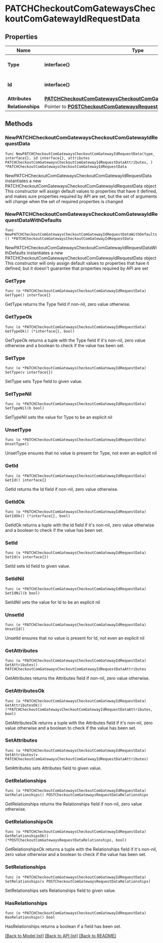 # PATCHCheckoutComGatewaysCheckoutComGatewayIdRequestData

## Properties

Name | Type | Description | Notes
------------ | ------------- | ------------- | -------------
**Type** | **interface{}** | The resource&#39;s type | 
**Id** | **interface{}** | The resource&#39;s id | 
**Attributes** | [**PATCHCheckoutComGatewaysCheckoutComGatewayIdRequestDataAttributes**](PATCHCheckoutComGatewaysCheckoutComGatewayIdRequestDataAttributes.md) |  | 
**Relationships** | Pointer to [**POSTCheckoutComGatewaysRequestDataRelationships**](POSTCheckoutComGatewaysRequestDataRelationships.md) |  | [optional] 

## Methods

### NewPATCHCheckoutComGatewaysCheckoutComGatewayIdRequestData

`func NewPATCHCheckoutComGatewaysCheckoutComGatewayIdRequestData(type_ interface{}, id interface{}, attributes PATCHCheckoutComGatewaysCheckoutComGatewayIdRequestDataAttributes, ) *PATCHCheckoutComGatewaysCheckoutComGatewayIdRequestData`

NewPATCHCheckoutComGatewaysCheckoutComGatewayIdRequestData instantiates a new PATCHCheckoutComGatewaysCheckoutComGatewayIdRequestData object
This constructor will assign default values to properties that have it defined,
and makes sure properties required by API are set, but the set of arguments
will change when the set of required properties is changed

### NewPATCHCheckoutComGatewaysCheckoutComGatewayIdRequestDataWithDefaults

`func NewPATCHCheckoutComGatewaysCheckoutComGatewayIdRequestDataWithDefaults() *PATCHCheckoutComGatewaysCheckoutComGatewayIdRequestData`

NewPATCHCheckoutComGatewaysCheckoutComGatewayIdRequestDataWithDefaults instantiates a new PATCHCheckoutComGatewaysCheckoutComGatewayIdRequestData object
This constructor will only assign default values to properties that have it defined,
but it doesn't guarantee that properties required by API are set

### GetType

`func (o *PATCHCheckoutComGatewaysCheckoutComGatewayIdRequestData) GetType() interface{}`

GetType returns the Type field if non-nil, zero value otherwise.

### GetTypeOk

`func (o *PATCHCheckoutComGatewaysCheckoutComGatewayIdRequestData) GetTypeOk() (*interface{}, bool)`

GetTypeOk returns a tuple with the Type field if it's non-nil, zero value otherwise
and a boolean to check if the value has been set.

### SetType

`func (o *PATCHCheckoutComGatewaysCheckoutComGatewayIdRequestData) SetType(v interface{})`

SetType sets Type field to given value.


### SetTypeNil

`func (o *PATCHCheckoutComGatewaysCheckoutComGatewayIdRequestData) SetTypeNil(b bool)`

 SetTypeNil sets the value for Type to be an explicit nil

### UnsetType
`func (o *PATCHCheckoutComGatewaysCheckoutComGatewayIdRequestData) UnsetType()`

UnsetType ensures that no value is present for Type, not even an explicit nil
### GetId

`func (o *PATCHCheckoutComGatewaysCheckoutComGatewayIdRequestData) GetId() interface{}`

GetId returns the Id field if non-nil, zero value otherwise.

### GetIdOk

`func (o *PATCHCheckoutComGatewaysCheckoutComGatewayIdRequestData) GetIdOk() (*interface{}, bool)`

GetIdOk returns a tuple with the Id field if it's non-nil, zero value otherwise
and a boolean to check if the value has been set.

### SetId

`func (o *PATCHCheckoutComGatewaysCheckoutComGatewayIdRequestData) SetId(v interface{})`

SetId sets Id field to given value.


### SetIdNil

`func (o *PATCHCheckoutComGatewaysCheckoutComGatewayIdRequestData) SetIdNil(b bool)`

 SetIdNil sets the value for Id to be an explicit nil

### UnsetId
`func (o *PATCHCheckoutComGatewaysCheckoutComGatewayIdRequestData) UnsetId()`

UnsetId ensures that no value is present for Id, not even an explicit nil
### GetAttributes

`func (o *PATCHCheckoutComGatewaysCheckoutComGatewayIdRequestData) GetAttributes() PATCHCheckoutComGatewaysCheckoutComGatewayIdRequestDataAttributes`

GetAttributes returns the Attributes field if non-nil, zero value otherwise.

### GetAttributesOk

`func (o *PATCHCheckoutComGatewaysCheckoutComGatewayIdRequestData) GetAttributesOk() (*PATCHCheckoutComGatewaysCheckoutComGatewayIdRequestDataAttributes, bool)`

GetAttributesOk returns a tuple with the Attributes field if it's non-nil, zero value otherwise
and a boolean to check if the value has been set.

### SetAttributes

`func (o *PATCHCheckoutComGatewaysCheckoutComGatewayIdRequestData) SetAttributes(v PATCHCheckoutComGatewaysCheckoutComGatewayIdRequestDataAttributes)`

SetAttributes sets Attributes field to given value.


### GetRelationships

`func (o *PATCHCheckoutComGatewaysCheckoutComGatewayIdRequestData) GetRelationships() POSTCheckoutComGatewaysRequestDataRelationships`

GetRelationships returns the Relationships field if non-nil, zero value otherwise.

### GetRelationshipsOk

`func (o *PATCHCheckoutComGatewaysCheckoutComGatewayIdRequestData) GetRelationshipsOk() (*POSTCheckoutComGatewaysRequestDataRelationships, bool)`

GetRelationshipsOk returns a tuple with the Relationships field if it's non-nil, zero value otherwise
and a boolean to check if the value has been set.

### SetRelationships

`func (o *PATCHCheckoutComGatewaysCheckoutComGatewayIdRequestData) SetRelationships(v POSTCheckoutComGatewaysRequestDataRelationships)`

SetRelationships sets Relationships field to given value.

### HasRelationships

`func (o *PATCHCheckoutComGatewaysCheckoutComGatewayIdRequestData) HasRelationships() bool`

HasRelationships returns a boolean if a field has been set.


[[Back to Model list]](../README.md#documentation-for-models) [[Back to API list]](../README.md#documentation-for-api-endpoints) [[Back to README]](../README.md)


